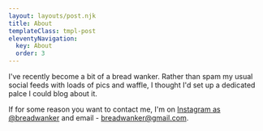 ```yaml
---
layout: layouts/post.njk
title: About
templateClass: tmpl-post
eleventyNavigation:
  key: About
  order: 3
---
```


I've recently become a bit of a bread wanker. Rather than spam my usual social feeds with loads of pics and waffle, I thought I'd set up a dedicated palce I could blog about it.

If for some reason you want to contact me, I'm on [Instagram as @breadwanker](https://instagram.com/breadwanker) and email - [breadwanker@gmail.com](mailto:breadwanker@gmail.com).
